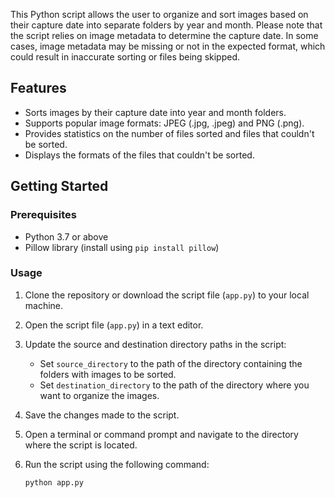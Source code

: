 This Python script allows the user to organize and sort images based on their capture date into separate folders by year and month. Please note that the script relies on image metadata to determine the capture date. In some cases, image metadata may be missing or not in the expected format, which could result in inaccurate sorting or files being skipped.

## Features

- Sorts images by their capture date into year and month folders.
- Supports popular image formats: JPEG (.jpg, .jpeg) and PNG (.png).
- Provides statistics on the number of files sorted and files that couldn't be sorted.
- Displays the formats of the files that couldn't be sorted.

## Getting Started

### Prerequisites

- Python 3.7 or above
- Pillow library (install using `pip install pillow`)

### Usage

1. Clone the repository or download the script file (`app.py`) to your local machine.

2. Open the script file (`app.py`) in a text editor.

3. Update the source and destination directory paths in the script:

   - Set `source_directory` to the path of the directory containing the folders with images to be sorted.
   - Set `destination_directory` to the path of the directory where you want to organize the images.

4. Save the changes made to the script.

5. Open a terminal or command prompt and navigate to the directory where the script is located.

6. Run the script using the following command:

   ```bash
   python app.py
   ```
